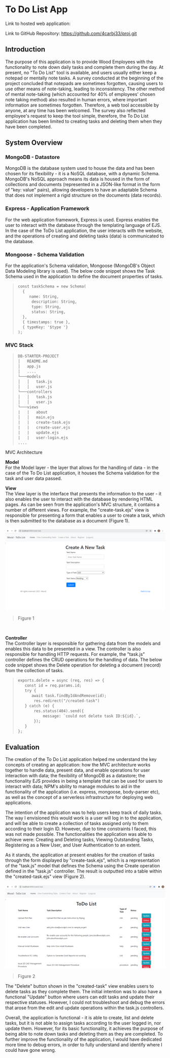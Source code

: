# To Do List App
Link to hosted web application:

Link to GitHub Repository: https://github.com/4carbj33/proj.git

## Introduction
The purpose of this application is to provide Wood Employees with the functionality to note down daily tasks and complete them during the day. At present, no "To Do List" tool is available, and users usually either keep a notepad or mentally note tasks. A survey conducted at the beginning of the project concluded that notepads are sometimes forgotten, causing users to use other means of note-taking, leading to inconsistency. The other method of mental note-taking (which accounted for 40% of employees' chosen note taking method) also resulted in human errors, where important information are sometimes forgotten. Therefore, a web tool accessible by anyone, at any time has been welcomed. The survey also reflected employee's request to keep the tool simple, therefore, the To Do List application has been limited to creating tasks and deleting them when they have been completed.

## System Overview
### MongoDB - Datastore

MongoDB is the database system used to house the data and has been chosen for its flexibility - it is a NoSQL database, with a dynamic Schema. MongoDB's NoSQL approach means its data is housed in the form of collections and documents (represented in a JSON-like format in the form of "key: value" pairs), allowing developers to have an adaptable Schema that does not implement a rigid structure on the documents (data records).

### Express - Application Framework
For the web application framework, Express is used. Express enables the user to interact with the database through the templating language of EJS. In the case of the ToDo List application, the user interacts with the website, and the operations of creating and deleting tasks (data) is communicated to the database.

### Mongoose - Schema Validation
For the application's Schema validation, Mongoose (MongoDB's Object Data Modeling library is used). The below code snippet shows the Task Schema used in the application to define the document properties of tasks.

> ```lang-js
>const taskSchema = new Schema(
>   {
>      name: String,
>       description: String,
>       type: String,
>       status: String,
>   },
>   { timestamps: true },
>   { typeKey: '$type '}
>);
> ```

### MVC Stack

>```lang-js
>DB-STARTER-PROJECT
>│   README.md
>│   app.js
>│   ....
>└───models
>│   │   task.js
>│   │   user.js
>└───controllers
>│   │   task.js
>│   │   user.js
>└───views
>|   |   about
>│   │   main.ejs
>|   |   create-task.ejs
>|   |   create-user.ejs
>|   |   update.ejs
>|   |   user-login.ejs
>....
>```
MVC Architecture

**Model**
<br>
For the Model layer - the layer that allows for the handling of data - in the case of the To Do List application, it houses the Schema validation for the task and user data passed. 

**View**
<br>
The View layer is the interface that presents the information to the user - it also enables the user to interact with the database by rendering HTML pages. As can be seen from the application's MVC structure, it contains a number of different views. For example, the "create-task.ejs" view is responsible for presenting a form that enables a user to create a task, which is then submitted to the database as a document (Figure 1).
<br>
<br>
![image](create-task.PNG)
>Figure 1
<br>

**Controller**
<br>
The Controller layer is responsible for gathering data from the models and enables this data to be presented in a view. The controller is also responsible for handling HTTP requests. For example, the "task.js" controller defines the CRUD operations for the handling of data. The below code snippet shows the Delete operation for deleting a document (record) from the collection of tasks.

>```lang-js
>exports.delete = async (req, res) => {
>    const id = req.params.id;
>    try {
>       await task.findByIdAndRemove(id);
>        res.redirect("/created-task")
>    } catch (e) {
>        res.status(404).send({
>            message: `could not delete task ID:${id}.`,
>        });
>    }
>};
>```

## Evaluation
The creation of the To Do List application helped me understand the key concepts of creating an application: how the MVC architecture works together to handle data, present data, and enable operations for user interaction with data; the flexibility of MongoDB as a datastore; the functionality EJS provides in being a template that can be used for users to interact with data; NPM's ability to manage modules to aid in the functionality of the application (i.e. express, mongoose, body-parser etc), as well as the concept of a serverless infrastructure for deploying web applications.

The intention of the application was to help users keep track of daily tasks. The way I envisioned this would work is a user will log in to the application, and will be able to create a collection of tasks assigned only to them according to their login ID. However, due to time constraints I faced, this was not made possible. The functionalities the application was able to achieve were: Creating and Deleting tasks, Viewing Outstanding Tasks, Registering as a New User, and User Authentication to an extent. 

As it stands,  the application at present enables for the creation of tasks through the form displayed by "create-task.ejs", which is a representation of the "task.js" model that defines the Schema using the Create operation defined in the "task.js" controller. The result is outputted into a table within the "created-task.ejs" view (Figure 2).
<br>
<br>
![image](created-task.PNG)
>Figure 2

The "Delete" button shown in the "created-task" view enables users to delete tasks as they complete them. The initial intention was to also have a functional "Update" button where users can edit tasks and update their respective statuses. However, I could not troubleshoot and debug the errors that arose from the edit and update operations within the task.js controllers. 

Overall, the application is functional - it is able to create, list and delete tasks, but it is not able to assign tasks according to the user logged in, nor update them. However, for its basic functionality, it achieves the purpose of being able to note down tasks and deleting them as they are completed. To further improve the functionality of the application, I would have dedicated more time to debug errors, in order to fully understand and identify where I could have gone wrong.




